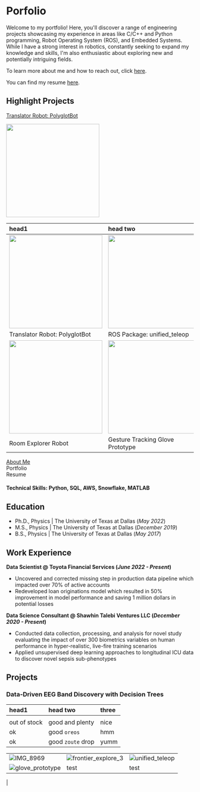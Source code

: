 # Porfolio
Welcome to my portfolio! Here, you'll discover a range of engineering projects showcasing my experience in areas like C/C++ and Python programming, Robot Operating System (ROS), and Embedded Systems. While I have a strong interest in robotics, constantly seeking to expand my knowledge and skills, I'm also enthusiastic about exploring new and potentially intriguing fields.

To learn more about me and how to reach out, click [here](./about_me.md).

You can find my resume [here](./about_me.md).

## Highlight Projects

[Translator Robot: PolyglotBot](./_project_pages/polyglotbot.md)

<img src="https://github.com/dkoh555/dkoh555.github.io/assets/107823507/e6e8e5cb-9801-44ce-98b2-bed67c8d6733" height="250">


| head1        | head two          |
|:-------------|:------------------|
| <img src="https://github.com/dkoh555/dkoh555.github.io/assets/107823507/22114cfc-0af5-46ef-bf0b-f2182068b086" height="250"> | <img src="https://github.com/dkoh555/dkoh555.github.io/assets/107823507/f6ca5a1a-43a8-4dc5-a4b3-e7509277276b" height="250"> |
| Translator Robot: PolyglotBot | ROS Package: unified_teleop |
| <img src="https://github.com/dkoh555/dkoh555.github.io/assets/107823507/9c434e6d-39fc-494a-a244-c64629068f32" height="250"> | <img src="https://github.com/dkoh555/dkoh555.github.io/assets/107823507/eb0f179e-fc5b-4eef-90be-32765267832a" height="250"> |
| Room Explorer Robot | Gesture Tracking Glove Prototype |




[About Me](./about_me.md)</br>
Portfolio</br>
Resume

#### Technical Skills: Python, SQL, AWS, Snowflake, MATLAB

## Education
- Ph.D., Physics | The University of Texas at Dallas (_May 2022_)								       		
- M.S., Physics	| The University of Texas at Dallas (_December 2019_)	 			        		
- B.S., Physics | The University of Texas at Dallas (_May 2017_)

## Work Experience
**Data Scientist @ Toyota Financial Services (_June 2022 - Present_)**
- Uncovered and corrected missing step in production data pipeline which impacted over 70% of active accounts
- Redeveloped loan originations model which resulted in 50% improvement in model performance and saving 1 million dollars in potential losses

**Data Science Consultant @ Shawhin Talebi Ventures LLC (_December 2020 - Present_)**
- Conducted data collection, processing, and analysis for novel study evaluating the impact of over 300 biometrics variables on human performance in hyper-realistic, live-fire training scenarios
- Applied unsupervised deep learning approaches to longitudinal ICU data to discover novel sepsis sub-phenotypes

## Projects
### Data-Driven EEG Band Discovery with Decision Trees

| head1        | head two          | three |
|:-------------|:------------------|:------|
|  |  |  |
| out of stock | good and plenty   | nice  |
| ok           | good `oreos`      | hmm   |
| ok           | good `zoute` drop | yumm  |

|         |           |  |
|:-------------|:------------------|:------|
![IMG_8969](https://github.com/dkoh555/dkoh555.github.io/assets/107823507/22114cfc-0af5-46ef-bf0b-f2182068b086) | ![frontier_explore_3](https://github.com/dkoh555/dkoh555.github.io/assets/107823507/9c434e6d-39fc-494a-a244-c64629068f32) | ![unified_teleop](https://github.com/dkoh555/dkoh555.github.io/assets/107823507/f6ca5a1a-43a8-4dc5-a4b3-e7509277276b) |
![glove_prototype](https://github.com/dkoh555/dkoh555.github.io/assets/107823507/eb0f179e-fc5b-4eef-90be-32765267832a) | test | test |
 | 
